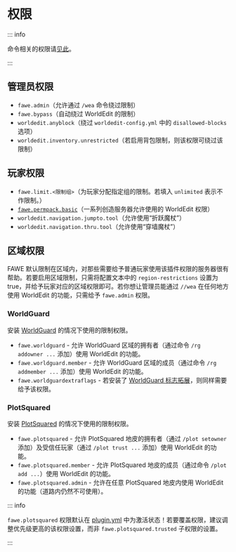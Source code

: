 # 权限

::: info

命令相关的权限请[见此](features.command-overview.md)。

:::

## 管理员权限

* `fawe.admin`（允许通过 `/wea` 命令绕过限制）
* `fawe.bypass`（自动绕过 WorldEdit 的限制）
* `worldedit.anyblock`（绕过 `worldedit-config.yml` 中的 `disallowed-blocks` 选项）
* `worldedit.inventory.unrestricted`（若启用背包限制，则该权限可绕过该限制）

## 玩家权限

* `fawe.limit.<限制组>`（为玩家分配指定组的限制。若填入 `unlimited` 表示不作限制。）
* [`fawe.permpack.basic`](https://github.com/IntellectualSites/FastAsyncWorldEdit/blob/main/worldedit-bukkit/src/main/resources/plugin.yml#L31)（一系列创造服务器允许使用的 WorldEdit 权限）
* `worldedit.navigation.jumpto.tool`（允许使用“折跃魔杖”）
* `worldedit.navigation.thru.tool`（允许使用“穿墙魔杖”）

## 区域权限

FAWE 默认限制在区域内，对那些需要给予普通玩家使用该插件权限的服务器很有帮助。若要启用区域限制，只需将配置文本中的 `region-restrictions` 设置为 true，并给予玩家对应的区域权限即可。若你想让管理员能通过 `//wea` 在任何地方使用 WorldEdit 的功能，只需给予 `fawe.admin` 权限。

### WorldGuard

安装 [WorldGuard](https://dev.bukkit.org/projects/worldguard) 的情况下使用的限制权限。

* `fawe.worldguard` - 允许 WorldGuard 区域的拥有者（通过命令 `/rg addowner ...` 添加）使用 WorldEdit 的功能。
* `fawe.worldguard.member` - 允许 WorldGuard 区域的成员（通过命令 `/rg addmember ...` 添加）使用 WorldEdit 的功能。
* `fawe.worldguardextraflags` - 若安装了 [WorldGuard 标志拓展](https://www.spigotmc.org/resources/4823)，则同样需要给予该权限。

### PlotSquared

安装 [PlotSquared](https://www.spigotmc.org/resources/77506) 的情况下使用的限制权限。

* `fawe.plotsquared` - 允许 PlotSquared 地皮的拥有者（通过 `/plot setowner` 添加）及受信任玩家（通过 `/plot trust ...` 添加）使用 WorldEdit 的功能。
* `fawe.plotsquared.member` - 允许 PlotSquared 地皮的成员（通过命令 `/plot add ...`）使用 WorldEdit 的功能。
* `fawe.plotsquared.admin` - 允许在任意 PlotSquared 地皮内使用 WorldEdit 的功能（道路内仍然不可使用）。

::: info

`fawe.plotsquared` 权限默认在 [plugin.yml](https://github.com/IntellectualSites/FastAsyncWorldEdit/blob/e40a657faf993536133b2e1bbe771a5c96619bd7/worldedit-bukkit/src/main/resources/plugin.yml#L14-L17) 中为激活状态！若要覆盖权限，建议调整优先级更高的该权限设置，而非 `fawe.plotsquared.trusted` 子权限的设置。

:::